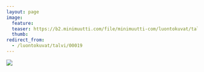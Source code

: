 ```yaml
---
layout: page
image:
  feature:
  teaser: https://b2.minimuutti.com/file/minimuutti-com/luontokuvat/talvi/DSC21978-245px.jpg
  thumb:
redirect_from:
  - /luontokuvat/talvi/00019
---
```


[![](https://b2.minimuutti.com/file/minimuutti-com/luontokuvat/talvi/DSC21978-800px.jpg)](https://dl.dropboxusercontent.com/sh/ea1wtnz7z734o12/AADZuWICVL7XSiDBm4taNrTTa/luontokuvat/talvi/DSC21978.jpg)


